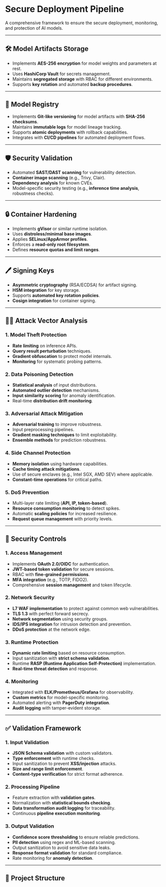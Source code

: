 # Secure Deployment Pipeline

A comprehensive framework to ensure the secure deployment, monitoring, and protection of AI models.

---

## 🛠️ Model Artifacts Storage
- Implements **AES-256 encryption** for model weights and parameters at rest.
- Uses **HashiCorp Vault** for secrets management.
- Maintains **segregated storage** with RBAC for different environments.
- Supports **key rotation** and automated **backup procedures**.

---

## 📜 Model Registry
- Implements **Git-like versioning** for model artifacts with **SHA-256 checksums**.
- Maintains **immutable logs** for model lineage tracking.
- Supports **atomic deployments** with rollback capabilities.
- Integrates with **CI/CD pipelines** for automated deployment flows.

---

## 🛡️ Security Validation
- Automated **SAST/DAST scanning** for vulnerability detection.
- **Container image scanning** (e.g., Trivy, Clair).
- **Dependency analysis** for known CVEs.
- Model-specific security testing (e.g., **inference time analysis**, robustness checks).

---

## 🔒 Container Hardening
- Implements **gVisor** or similar runtime isolation.
- Uses **distroless/minimal base images**.
- Applies **SELinux/AppArmor profiles**.
- Enforces a **read-only root filesystem**.
- Defines **resource quotas and limit ranges**.

---

## 🖊️ Signing Keys
- **Asymmetric cryptography** (RSA/ECDSA) for artifact signing.
- **HSM integration** for key storage.
- Supports **automated key rotation policies**.
- **Cosign integration** for container signing.

---

## 🕵️‍♂️ Attack Vector Analysis

### 1. **Model Theft Protection**
- **Rate limiting** on inference APIs.
- **Query result perturbation** techniques.
- **Gradient obfuscation** to protect model internals.
- **Monitoring** for systematic probing patterns.

### 2. **Data Poisoning Detection**
- **Statistical analysis** of input distributions.
- **Automated outlier detection** mechanisms.
- **Input similarity scoring** for anomaly identification.
- Real-time **distribution drift monitoring**.

### 3. **Adversarial Attack Mitigation**
- **Adversarial training** to improve robustness.
- Input preprocessing pipelines.
- **Gradient masking techniques** to limit exploitability.
- **Ensemble methods** for prediction robustness.

### 4. **Side Channel Protection**
- **Memory isolation** using hardware capabilities.
- **Cache timing attack mitigations**.
- Use of secure enclaves (e.g., Intel SGX, AMD SEV) where applicable.
- **Constant-time operations** for critical paths.

### 5. **DoS Prevention**
- Multi-layer rate limiting (**API, IP, token-based**).
- **Resource consumption monitoring** to detect spikes.
- Automatic **scaling policies** for increased resilience.
- **Request queue management** with priority levels.

---

## 🔐 Security Controls

### 1. **Access Management**
- Implements **OAuth 2.0/OIDC** for authentication.
- **JWT-based token validation** for secure sessions.
- RBAC with **fine-grained permissions**.
- **MFA integration** (e.g., TOTP, FIDO2).
- Comprehensive **session management** and token lifecycle.

### 2. **Network Security**
- **L7 WAF implementation** to protect against common web vulnerabilities.
- **TLS 1.3** with perfect forward secrecy.
- **Network segmentation** using security groups.
- **IDS/IPS integration** for intrusion detection and prevention.
- **DDoS protection** at the network edge.

### 3. **Runtime Protection**
- **Dynamic rate limiting** based on resource consumption.
- Input sanitization with **strict schema validation**.
- Runtime **RASP (Runtime Application Self-Protection)** implementation.
- **Real-time threat detection** and response.

### 4. **Monitoring**
- Integrated with **ELK/Prometheus/Grafana** for observability.
- **Custom metrics** for model-specific monitoring.
- Automated alerting with **PagerDuty integration**.
- **Audit logging** with tamper-evident storage.

---

## ✅ Validation Framework

### 1. **Input Validation**
- **JSON Schema validation** with custom validators.
- **Type enforcement** with runtime checks.
- Input sanitization to prevent **XSS/injection** attacks.
- **Size and range limit enforcement**.
- **Content-type verification** for strict format adherence.

### 2. **Processing Pipeline**
- Feature extraction with **validation gates**.
- Normalization with **statistical bounds checking**.
- **Data transformation audit logging** for traceability.
- Continuous **pipeline execution monitoring**.

### 3. **Output Validation**
- **Confidence score thresholding** to ensure reliable predictions.
- **PII detection** using regex and ML-based scanning.
- Output sanitization to avoid sensitive data leaks.
- **Response format validation** for standard compliance.
- Rate monitoring for **anomaly detection**.

---

## 📂 Project Structure

